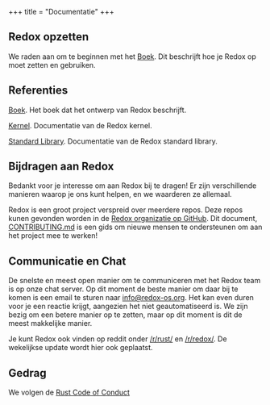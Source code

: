 +++
title = "Documentatie"
+++

## Redox opzetten

We raden aan om te beginnen met het [Boek](https://doc.redox-os.org/book/). Dit beschrijft hoe je Redox op moet zetten en gebruiken.

## Referenties

[Boek](https://doc.redox-os.org/book/). Het boek dat het ontwerp van Redox beschrijft.

[Kernel](https://doc.redox-os.org/kernel/kernel/). Documentatie van de Redox kernel.

[Standard Library](https://doc.redox-os.org/std/std/). Documentatie van de Redox standard library.

## Bijdragen aan Redox

Bedankt voor je interesse om aan Redox bij te dragen!
Er zijn verschillende manieren waarop je ons kunt helpen, en we waarderen ze allemaal.

Redox is een groot project verspreid over meerdere repos. Deze repos kunen gevonden worden in de
[Redox organizatie op GitHub](https://github.com/redox-os). Dit document,
[CONTRIBUTING.md](https://github.com/redox-os/redox/blob/master/CONTRIBUTING.md)
is een gids om nieuwe mensen te ondersteunen om aan het project mee te werken!

## Communicatie en Chat

De snelste en meest open manier om te communiceren met het Redox team is op onze chat
server. Op dit moment de beste manier om daar bij te komen is een email te sturen naar
[info@redox-os.org](mailto:info@redox-os.org). Het kan even duren voor je een reactie krijgt,
aangezien het niet geautomatiseerd is. We zijn bezig om een betere manier
op te zetten, maar op dit moment is dit de meest makkelijke manier.

Je kunt Redox ook vinden op reddit onder
[/r/rust/](https://www.reddit.com/r/rust) en
[/r/redox/](https://www.reddit.com/r/redox). De wekelijkse update wordt hier ook geplaatst.

## Gedrag

We volgen de [Rust Code of Conduct](https://www.rust-lang.org/conduct.html)
